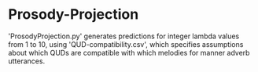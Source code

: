 # Prosody-Projection

'ProsodyProjection.py' generates predictions for integer lambda values from 1 to 10, using 'QUD-compatibility.csv', which specifies assumptions about which QUDs are compatible with which melodies for manner adverb utterances.
